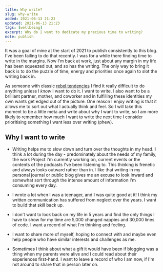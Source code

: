 ```yaml
---
title: Why write?
slug: why-write
added: 2021-06-13 21:23
updated: 2021-06-13 21:23
tags: [wellbeing]
excerpt: Why do I want to dedicate my precious time to writing?
note: publish
---
```


It was a goal of mine at the start of 2021 to publish consistently to this blog. I've been failing to do that recently. I was for a while there finding time to write in the margins. Now I'm back at work, just about any margin in my life has been squeezed out, and so has the writing. The only way to bring it back is to do the puzzle of time, energy and priorities once again to slot the writing back in.

As someone with classic [rebel tendencies](https://time.com/4938409/four-tendencies-gretchen-rubin-rebels/) I find it really difficult to do anything unless I *know* I want to do it. I want to write. I also want to be a brilliant partner, mother, and coworker and in fulfilling these identities my own wants get edged out of the picture. One reason I enjoy writing is that it allows me to sort out what I actually think and feel. So I will take this moment to be a little meta and write about why I want to write, so I am more likely to remember how much I want to write the next time I consider prioritising something I want less over writing (phew).

## Why I want to write

- Writing helps me to slow down and turn over the thoughts in my head. I think a lot during the day - predominately about the needs of my family, the work Project I'm currently working on, current events or the contents of the podcasts I've been listening to. This thinking is frenetic and always looks outward rather than in. I like that writing in my personal journal or public blog gives me an excuse to look inward and somewhat sort through the intense amount of information I'm consuming every day.

- I wrote a lot when I was a teenager, and I was quite good at it! I think my written communication has suffered from neglect over the years. I want to build that skill back up.

- I don't want to look back on my life in 5 years and find the only things I have to show for my time are 5,000 changed nappies and 30,000 lines of code. I want a record of what I'm thinking and feeling.

- I want to share more of myself, hoping to connect with and maybe even help people who have similar interests and challenges as me.

- Sometimes I think about what a gift it would have been if blogging was a thing when my parents were alive and I could read about their experiences first-hand. I want to leave a record of who I am now, if I'm not around to share that in person later on.
